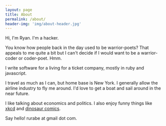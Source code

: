 ```yaml
---
layout: page
title: About
permalink: /about/
header-img: 'img/about-header.jpg'
---
```


Hi, I'm Ryan. I'm a hacker.

You know how people back in the day used to be warrior-poets? That appeals to me quite a bit but I can't decide if I would want to be a warrior-coder or coder-poet. Hmm.

I write software for a living for a ticket company, mostly in ruby and javascript.

I travel as much as I can, but home base is New York. I generally allow the airline industry to fly me around. I'd love to get a boat and sail around in the near future.

I like talking about economics and politics. I also enjoy funny things like [xkcd](http://xkcd.com) and [dinosaur comics](http://qwantz.com).

Say hello! rurabe at gmail dot com.